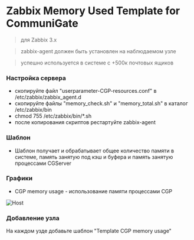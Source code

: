 # Zabbix Memory Used Template for CommuniGate

> для Zabbix 3.x

> zabbix-agent должен быть установлен на наблюдаемом узле

> успешно используется в системе c +500к почтовых ящиков


### Настройка сервера

* скопируйте файл "userparameter-CGP-resources.conf" в /etc/zabbix/zabbix_agent.d
* скопируйте файлы "memory_check.sh" и "memory_total.sh" в каталог /etc/zabbix/bin
* chmod 755 /etc/zabbix/bin/*.sh
* после копирования скриптов рестартуйте zabbix-agent

### Шаблон
* Шаблон получает и обрабатывает общее количество памяти в системе, память занятую под кэш и буфера и память занятую процессами CGServer

### Графики

* CGP memory usage - использование памяти процессами CGP

![Host](https://github.com/pdacity/cgp_snmp_zabbix/blob/master/CGP_memory_usage.png)


### Добавление узла

На каждом узде добавьте шаблон "Template CGP memory usage"

